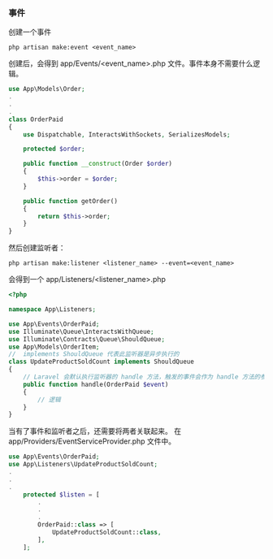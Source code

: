 ### 事件
创建一个事件
```shell
php artisan make:event <event_name>
```
创建后，会得到 app/Events/<event_name>.php 文件。事件本身不需要什么逻辑。

```php
use App\Models\Order;
.
.
.
class OrderPaid
{
    use Dispatchable, InteractsWithSockets, SerializesModels;

    protected $order;

    public function __construct(Order $order)
    {
        $this->order = $order;
    }

    public function getOrder()
    {
        return $this->order;
    }
}
```

然后创建监听者：
```shell
php artisan make:listener <listener_name> --event=<event_name>
```
会得到一个 app/Listeners/<listener_name>.php
```php
<?php

namespace App\Listeners;

use App\Events\OrderPaid;
use Illuminate\Queue\InteractsWithQueue;
use Illuminate\Contracts\Queue\ShouldQueue;
use App\Models\OrderItem;
//  implements ShouldQueue 代表此监听器是异步执行的
class UpdateProductSoldCount implements ShouldQueue
{
    // Laravel 会默认执行监听器的 handle 方法，触发的事件会作为 handle 方法的参数
    public function handle(OrderPaid $event)
    {
        // 逻辑
    }
}
```

当有了事件和监听者之后，还需要将两者关联起来。
在 app/Providers/EventServiceProvider.php 文件中。
```php
use App\Events\OrderPaid;
use App\Listeners\UpdateProductSoldCount;
.
.
.
    protected $listen = [
        .
        .
        .
        OrderPaid::class => [
            UpdateProductSoldCount::class,
        ],
    ];
```